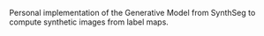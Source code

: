 Personal implementation of the Generative Model from SynthSeg to compute synthetic images from label maps.


